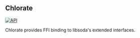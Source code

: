 ## Chlorate

[![API](https://docs.rs/chlorate/badge.svg)](https://docs.rs/chlorate)

Chlorate provides FFI binding to libsoda's extended interfaces.
